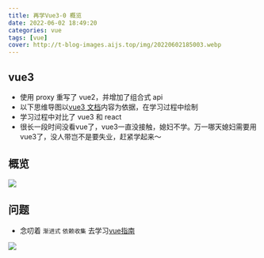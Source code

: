 ```yaml
---
title: 再学Vue3-0 概览
date: 2022-06-02 18:49:20
categories: vue
tags: [vue]
cover: http://t-blog-images.aijs.top/img/20220602185003.webp
---
```


## vue3

- 使用 proxy 重写了 vue2，并增加了组合式 api
- 以下思维导图以[vue3 文档](https://staging-cn.vuejs.org/)内容为依据，在学习过程中绘制
- 学习过程中对比了 vue3 和 react
- 很长一段时间没看vue了，vue3一直没接触，媳妇不学。万一哪天媳妇需要用vue3了，没人带岂不是要失业，赶紧学起来～
## 概览

<!-- ![](http://t-blog-images.aijs.top/img/20220602185624.webp) -->
<!-- ![](http://t-blog-images.aijs.top/img/20220602201338.webp) -->
<img src="http://t-blog-images.aijs.top/img/20220602201338.webp" style="max-width:240px" />

## 问题

- 念叨着 `渐进式` `依赖收集` 去学习[vue指南](https://staging-cn.vuejs.org/guide/introduction.html)

![](http://t-blog-images.aijs.top/img/20220602201731.webp)
